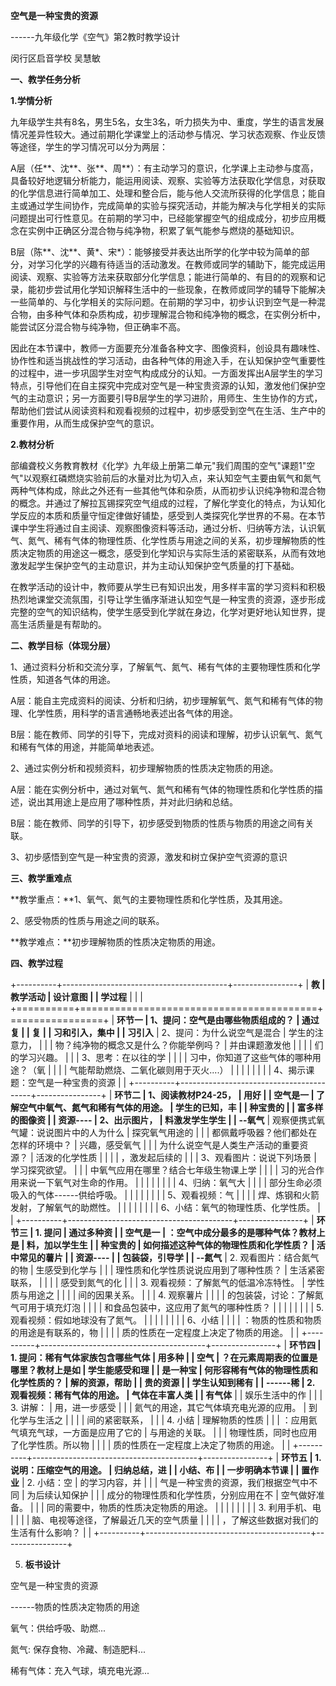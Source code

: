 **空气是一种宝贵的资源**

------九年级化学《空气》第2教时教学设计

闵行区启音学校 吴慧敏

**一、教学任务分析**

**1.学情分析**

九年级学生共有8名，男生5名，女生3名，听力损失为中、重度，学生的语言发展情况差异性较大。通过前期化学课堂上的活动参与情况、学习状态观察、作业反馈等途径，学生的学习情况可以分为两层：

A层（任\*\*、沈\*\*、张\*\*、周\*\*）：有主动学习的意识，化学课上主动参与度高，具备较好地逻辑分析能力，能运用阅读、观察、实验等方法获取化学信息，对获取的化学信息进行简单加工、处理和整合后，能与他人交流所获得的化学信息；能自主或通过学生间协作，完成简单的实验与探究活动，并能为解决与化学相关的实际问题提出可行性意见。在前期的学习中，已经能掌握空气的组成成分，初步应用概念在实例中正确区分混合物与纯净物，积累了氧气能参与燃烧的基础知识。

B层（陈\*\*、沈\*\*、黄\*、宋\*）：能够接受并表达出所学的化学中较为简单的部分，对学习化学的兴趣有待适当的活动激发。在教师或同学的辅助下，能完成运用阅读、观察、实验等方法来获取部分化学信息；能进行简单的、有目的的观察和记录，能初步尝试用化学知识解释生活中的一些现象，在教师或同学的辅导下能解决一些简单的、与化学相关的实际问题。在前期的学习中，初步认识到空气是一种混合物，由多种气体和杂质构成，初步理解混合物和纯净物的概念，在实例分析中，能尝试区分混合物与纯净物，但正确率不高。

因此在本节课中，教师一方面要充分准备各种文字、图像资料，创设具有趣味性、协作性和适当挑战性的学习活动，由各种气体的用途入手，在认知保护空气重要性的过程中，进一步巩固学生对空气构成成分的认知。一方面发挥出A层学生的学习特点，引导他们在自主探究中完成对空气是一种宝贵资源的认知，激发他们保护空气的主动意识；另一方面要引导B层学生的学习进阶，用师生、生生协作的方式，帮助他们尝试从阅读资料和观看视频的过程中，初步感受到空气在生活、生产中的重要作用，从而生成保护空气的意识。

**2.教材分析**

部编聋校义务教育教材《化学》九年级上册第二单元"我们周围的空气"课题1"空气"以观察红磷燃烧实验前后的水量对比为切入点，来认知空气主要由氧气和氮气两种气体构成，除此之外还有一些其他气体和杂质，从而初步认识纯净物和混合物的概念。并通过了解拉瓦锡探究空气组成的过程，了解化学变化的特点，为认知化学反应的本质和质量守恒定律做好铺垫，感受到人类探究化学世界的不易。在本节课中学生将通过自主阅读、观察图像资料等活动，通过分析、归纳等方法，认识氧气、氮气、稀有气体的物理性质、化学性质与用途之间的关系，初步理解物质的性质决定物质的用途这一概念，感受到化学知识与实际生活的紧密联系，从而有效地激发起学生保护空气的主动意识，并为主动认知保护空气质量的打下基础。

在教学活动的设计中，教师要从学生已有知识出发，用多样丰富的学习资料和积极热烈地课堂交流氛围，引导让学生循序渐进认知空气是一种宝贵的资源，逐步形成完整的空气的知识结构，使学生感受到化学就在身边，化学对更好地认知世界，提高生活质量是有帮助的。

**二、教学目标（体现分层）**

1、通过资料分析和交流分享，了解氧气、氮气、稀有气体的主要物理性质和化学性质，知道各气体的用途。

A层：能自主完成资料的阅读、分析和归纳，初步理解氧气、氮气和稀有气体的物理、化学性质，用科学的语言通畅地表述出各气体的用途。

B层：能在教师、同学的引导下，完成对资料的阅读和理解，初步认识氧气、氮气和稀有气体的用途，并能简单地表述。

2、通过实例分析和视频资料，初步理解物质的性质决定物质的用途。

A层：能在实例分析中，通过对氧气、氮气和稀有气体的物理性质和化学性质的描述，说出其用途上是应用了哪种性质，并对此归纳和总结。

B层：能在教师、同学的引导下，初步感受到物质的性质与物质的用途之间有关联。

3、初步感悟到空气是一种宝贵的资源，激发和树立保护空气资源的意识

**三、教学重难点**

**教学重点：**1、氧气、氮气的主要物理性质和化学性质，及其用途。

2、感受物质的性质与用途之间的联系。

**教学难点：**初步理解物质的性质决定物质的用途。

**四、教学过程**

+----------+-----------------------------------------+----------------+
| **教     | **教学活动**                            | **设计意图**   |
| 学过程** |                                         |                |
+==========+=========================================+================+
| **环节一 | 1、提问：空气是由哪些物质组成的？       | 通过复         |
| 复       |                                         | 习和引入，集中 |
| 习引入** | 2、提问：为什么说空气是混合             | 学生的注意力， |
|          | 物？纯净物的概念又是什么？你能举例吗？  | 并由课题激发他 |
|          |                                         | 们的学习兴趣。 |
|          | 3、思考：在以往的学                     |                |
|          | 习中，你知道了这些气体的哪种用途？（氧  |                |
|          | 气能帮助燃烧、二氧化碳则用于灭火\....） |                |
|          |                                         |                |
|          | 4、揭示课题：空气是一种宝贵的资源       |                |
+----------+-----------------------------------------+----------------+
| **环节二 | 1、阅读教材P24-25，                     | 用好           |
| 空气是一 | 了解空气中氧气、氮气和稀有气体的用途。  | 学生的已知，丰 |
| 种宝贵的 |                                         | 富多样的图像资 |
| 资源---- | 2、出示图片，                           | 料激发学生学生 |
| --氧气** | 观察便携式氧气罐：说说图片中的人为什么  | 探究氧气用途的 |
|          | 都佩戴呼吸器？他们都处在怎样的环境中？  | 兴趣，感受氧气 |
|          | 为什么说空气是人类生产活动的重要资源？  | 活泼的化学性质 |
|          |                                         | ，激发起后续的 |
|          | 3、观看图片：说说下列场景               | 学习探究欲望。 |
|          | 中氧气应用在哪里？结合七年级生物课上学  |                |
|          | 习的光合作用来说一下氧气对生命的作用。  |                |
|          |                                         |                |
|          | 4、归纳：氧气大                         |                |
|          | 部分生命必须吸入的气体------供给呼吸。  |                |
|          |                                         |                |
|          | 5、观看视频：气                         |                |
|          | 焊、炼钢和火箭发射，了解氧气的助燃性。  |                |
|          |                                         |                |
|          | 6、小结：氧气的物理性质、化学性质。     |                |
+----------+-----------------------------------------+----------------+
| **环节三 | 1.  提问                                | 通过多种资     |
| 空气是一 | ：空气中成分最多的是哪种气体？教材上是  | 料，加以学生生 |
| 种宝贵的 | 如何描述这种气体的物理性质和化学性质？  | 活中常见的薯片 |
| 资源---- |                                         | 包装袋，引导学 |
| --氮气** | 2.  观看图片：结合氮气的物              | 生感受到化学与 |
|          | 理性质和化学性质说说应用到了哪种性质？  | 生活紧密联系， |
|          |                                         | 感受到氮气的化 |
|          | 3.  观看视频：了解氮气的低温冷冻特性。  | 学性质与用途之 |
|          |                                         | 间的因果关系。 |
|          | 4.  观察薯片                            |                |
|          | 的包装袋，讨论：了解氮气可用于填充灯泡  |                |
|          | 和食品包装中，这应用了氮气的哪种性质？  |                |
|          |                                         |                |
|          | 5.  观看视频：假如地球没有了氮气。      |                |
|          |                                         |                |
|          | 6、小结                                 |                |
|          | ：物质的性质和物质的用途是有联系的，物  |                |
|          | 质的性质在一定程度上决定了物质的用途。  |                |
+----------+-----------------------------------------+----------------+
| **环节四 | 1.  提问：稀有气体家族包含哪些气体      | 用多种         |
| 空气     | ？在元素周期表的位置是哪里？教材上是如  | 学生能感受和理 |
| 是一种宝 | 何形容稀有气体的物理性质和化学性质的？  | 解的资源，帮助 |
| 贵的资源 |                                         | 学生认知到稀有 |
| ------稀 | 2.  观看视频：稀有气体的用途。          | 气体在丰富人类 |
| 有气体** |                                         | 娱乐生活中的作 |
|          | 3.  讲解：                              | 用，进一步感受 |
|          | 氦气的用途，其它气体填充电光源的应用。  | 到化学与生活之 |
|          |                                         | 间的紧密联系， |
|          | 4.  小结                                | 理解物质的性质 |
|          | ：应用氦气填充气球，一方面是应用了它的  | 与用途的关联。 |
|          | 物理性质，同时也应用了化学性质。所以物  |                |
|          | 质的性质在一定程度上决定了物质的用途。  |                |
+----------+-----------------------------------------+----------------+
| **环节五 | 1.  说明：压缩空气的用途。              | 归纳总结，进   |
| 小结、布 |                                         | 一步明确本节课 |
| 置作业** | 2.  小结：空                            | 的学习内容，并 |
|          | 气是一种宝贵的资源，我们根据空气中不同  | 为后续认知保护 |
|          | 成分的物理性质和化学性质，分别应用在不  | 空气做好准备。 |
|          | 同的需要中，物质的性质决定物质的用途。  |                |
|          |                                         |                |
|          | 3.  利用手机、电                        |                |
|          | 脑、电视等途径，了解最近几天的空气质量  |                |
|          | ，了解这些数据对我们的生活有什么影响？  |                |
+----------+-----------------------------------------+----------------+

5.  **板书设计**

空气是一种宝贵的资源

------物质的性质决定物质的用途

氧气：供给呼吸、助燃\...

氮气: 保存食物、冷藏、制造肥料\...

稀有气体：充入气球，填充电光源\...

